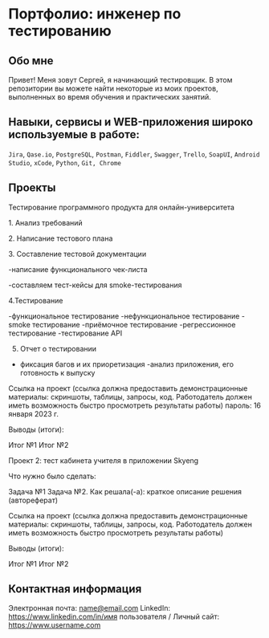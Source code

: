 # Портфолио: инженер по тестированию
## Обо мне
Привет! Меня зовут Сергей, я начинающий тестировщик.
В этом репозитории вы можете найти некоторые из моих проектов, выполненных во время  обучения и практических занятий.

## Навыки, сервисы и WEB-приложения широко используемые в работе:
``Jira``, ``Qase.io``, ``PostgreSQL``, ``Postman``, ``Fiddler``, ``Swagger``, ``Trello``,
``SoapUI``, ``Android Studio``, ``xCode``, ``Python``, ``Git, Chrome``
## Проекты
<p>Тестирование программного продукта для онлайн-университета</p>
<p>1. Анализ требований<p>
<p>2. Написание тестового плана<p>
<p>3. Составление тестовой документации<p>
<p>-написание функционального чек-листа<p>
<p>-составляем тест-кейсы для smoke-тестирования<p>
<p>4.Тестирование<p>
-функциональное тестирование
-нефункциональное тестирование
-smoke тестирование 
-приёмочное тестирование
-регрессионное тестирование
-тестирование API

5. Отчет о тестировании
- фиксация багов и их приоретизация
-анализ приложения, его готовность к выпуску



Ссылка на проект (ссылка должна предоставить демонстрационные материалы: скриншоты, таблицы, запросы, код. Работодатель должен иметь возможность быстро просмотреть результаты работы)
пароль: 16 января 2023 г.

Выводы (итоги):

Итог №1
Итог №2

Проект 2: тест кабинета учителя в приложении Skyeng

Что нужно было сделать:

Задача №1
Задача №2.
Как решала(-а): краткое описание решения (автореферат)

Ссылка на проект (ссылка должна предоставить демонстрационные материалы: скриншоты, таблицы, запросы, код. Работодатель должен иметь возможность быстро просмотреть результаты работы)

Выводы (итоги):

Итог №1
Итог №2
## Контактная информация
Электронная почта: name@email.com
LinkedIn: https://www.linkedin.com/in/имя пользователя /
Личный сайт: https://www.username.com
